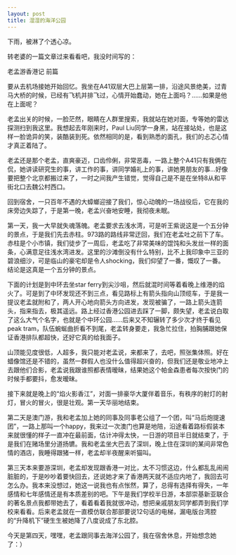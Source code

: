 ```yaml
---
layout: post
title: 湿湿的海洋公园
---
```


下雨，被淋了个透心凉。

转老婆的一篇文章过来看看吧，我没时间写的：

老孟游香港记 前篇

要从去机场接她开始回忆。我坐在A41双层大巴上层第一排，沿途风景绝美，过青马大桥的时候，已经有飞机并排飞过，心情开始蠢动，她在上面吗？……如果是他在上面呢？

老孟出关的时候，一脸茫然，眼睛在人群里搜索，我就站在她对面，专等她的雷达探测扫到我这里。我想起去年刚来时，Paul Liu同学一身黑，站在接站处，也是这样一脸诡异的笑，装酷装到死。依然相同的是，看到熟悉的面孔，我们的忐忑心情才真正着陆了。

老孟还是那个老孟，直爽豪迈，口齿伶俐，非常恶毒，一路上整个A41只有我俩在侃，她讲读研究生的事，讲工作的事，讲同学婚礼上的事，讲她男朋友的事…好像要把整个北京都搬过来了，一时之间我产生错觉，觉得自己是不是在坐特8从和平街北口去魏公村西口。

回到宿舍，一只百年不遇的大蟑螂迎接了我们，惊心动魄的一场战役后，它在我的床旁边失踪了，于是第一晚，老孟兴奋地安睡，我彻夜未眠。

第一天，我一大早就失魂落魄。老孟要求去浅水湾，可是听王紫说这是一个五分钟的景点，于是我们先去赤柱。973路的路线非常迂回，我们在老孟吐之前下了车。赤柱是个小市镇，我们徒步了一周后，老孟吃了非常美味的馄饨和头发丝一样的面条，心满意足往浅水湾进发。这里的沙滩倒没有什么特别，比不上我印象中三亚的碧浪细沙，可是临山的豪宅却是令人shocking，我们仰望了一番，慨叹了一番。结论是这真是一个五分钟的景点。

下面的计划是到中环去坐star ferry到尖沙咀，然后就混时间等着看晚上维港的焰火了。可是到了中环发现还不到三点，看见路标上有箭头指向山顶缆车，于是我一提议老孟就附和了，两人开心地向箭头方向进发，发现被骗了，一路上箭头连箭头，指来指去，极其遥远。路上经过香港公园进去踩了一脚，颇失望，老孟说白取了这么大气个名字，也就是个中环公园……后来又不知辗转了多少次才终于看见peak tram，队伍蜿蜒曲折看不到尾，老孟转身要走，我急忙拉住，拍胸脯跟她保证香港排队都超快，还好它真的给我面子。

山顶能见度很低，人超多，我只能对老孟说，来都来了，去吧，照张集体照。好在蜡像馆还是不错的，虽然一群假人也没什么值得超兴奋的，但我们还是敬业地冲上去跟他们合影，老孟说我跟谁照都表情暧昧，结果她这个帕金森患者每次按快门的时候手都要抖，愈发暧昧。

接下来就是晚上的“焰火影香江”，对面一排豪华大厦伴着音乐，有秩序的射灯的射灯，冒火的冒火，很是壮观。第一天华丽地结束。

第二天是澳门游，我和老孟加上她的同事及同事老公组了一个团，叫“马后炮提速团”，一路上那叫一个happy，我来过一次澳门也算是地陪，沿途看着路标假装本来就很懂的样子一直冲在最前面，估计冲得太快，一日游的项目半日就结束了，于是我们在赌场里分道扬镳。我和老孟坐大巴去了深圳，晚上住在深圳的某间非常色情的酒店，我睡得跟猪一样，老孟却半夜醒来听猫叫。

第三天本来要游深圳，老孟却发现跟香港一对比，太不习惯这边，什么都乱乱闹闹脏脏的，于是吵吵着要快回去，还说她才来了香港两天就不适应内地了，我回去可怎么办。我本来没想过，她这一说我也有点怅然，算了，总得有选择有得失，一年感情和七年感情还是有本质差别的吧。下午是我们学校半日游，本部崇基新亚联合的著名景点我都带她去了，看着看着我就很冲动，想把亲戚朋友同学都弄到我们学校来看看。后来老孟就在一直模仿联合那部要说12句话的电梯，漏电版台湾腔的“升降机下”硬生生被她降了八度说成了东北腔。

今天是第四天，嘿嘿，老孟跟同事去海洋公园了，我在宿舍休息，开始想念她了：）
